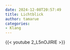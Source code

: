 ```yaml
---
date: 2024-12-08T20:57:49
title: Lichtblick
author: tamarue
categories: 
- Klang 
---
```


{{< youtube 2_L5nOJIRIE >}}